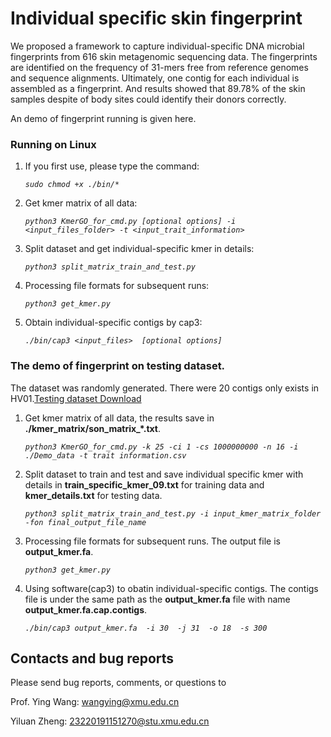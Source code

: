 # Individual specific skin fingerprint

We proposed a framework to capture individual-specific DNA microbial fingerprints from 616 skin metagenomic sequencing data. The fingerprints are identified on the frequency of 31-mers free from reference genomes and sequence alignments. Ultimately, one contig for each individual is assembled as a fingerprint. And results showed that 89.78% of the skin samples despite of body sites could identify their donors correctly. 

An demo of fingerprint running is given here.

### Running on Linux
1. If you first use, please type the command:

	*`sudo chmod +x ./bin/*`* 

2. Get kmer matrix of all data:

	*`python3 KmerGO_for_cmd.py [optional options] -i <input_files_folder> -t <input_trait_information>`* 

3. Split dataset and get individual-specific kmer in details:

	*`python3 split_matrix_train_and_test.py`*

4. Processing file formats for subsequent runs:

	*`python3 get_kmer.py`*

5. Obtain individual-specific contigs by cap3:

	*`./bin/cap3 <input_files>  [optional options] `* 


### The demo of fingerprint on testing dataset.

The dataset was randomly generated. There were 20 contigs only exists in HV01.[Testing dataset Download](https://github.com/zhengyl2019/skin_fingerprint/tree/main/Demo_data)

1. Get kmer matrix of all data, the results save in **./kmer_matrix/son_matrix_*.txt**.

	*`python3 KmerGO_for_cmd.py -k 25 -ci 1 -cs 1000000000 -n 16 -i ./Demo_data -t trait information.csv`* 

2. Split dataset to train and test and save individual specific kmer with details in **train_specific_kmer_09.txt** for training data and **kmer_details.txt** for testing data.

	*`python3 split_matrix_train_and_test.py -i input_kmer_matrix_folder -fon final_output_file_name`*

3. Processing file formats for subsequent runs. The output file is **output_kmer.fa**.

	*`python3 get_kmer.py`*

4. Using software(cap3) to obatin individual-specific contigs. The contigs file is under the same path as the **output_kmer.fa** file with name **output_kmer.fa.cap.contigs**.

	*`./bin/cap3 output_kmer.fa  -i 30  -j 31  -o 18  -s 300 `* 


## Contacts and bug reports

Please send bug reports, comments, or questions to

Prof. Ying Wang: [wangying@xmu.edu.cn](mailto:wangying@xmu.edu.cn)

Yiluan Zheng: [23220191151270@stu.xmu.edu.cn](mailto:23220191151270@stu.xmu.edu.cn)

